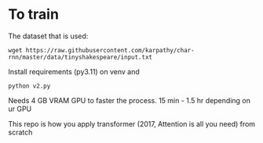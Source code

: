 # To train

The dataset that is used:
```
wget https://raw.githubusercontent.com/karpathy/char-rnn/master/data/tinyshakespeare/input.txt
```

Install requirements (py3.11) on venv and 

```
python v2.py
```

Needs 4 GB VRAM GPU to faster the process. 15 min - 1.5 hr depending on ur GPU

This repo is how you apply transformer (2017, Attention is all you need) from scratch